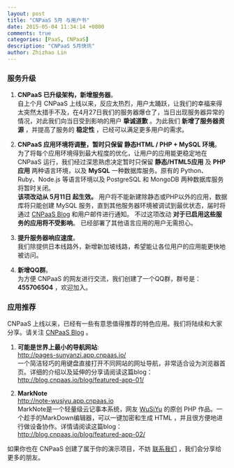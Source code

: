 ```yaml
---
layout: post
title: "CNPaaS 5月 与用户书"
date: 2015-05-04 11:34:14 +0800
comments: true
categories: [PaaS, CNPaaS]
description: "CNPaaS 5月快讯"
author: Zhizhao Lin
---
```


### 服务升级

1. **CNPaaS 已升级架构，新增服务器**。    
自上个月 CNPaaS 上线以来，反应太热烈，用户太踊跃，让我们的幸福来得太突然太措手不及，在4月27日我们的服务器爆仓了，当日出现服务器异常的情况，对此我们向当日受到影响的用户 **挚诚道歉** 。为此我们 **新增了服务器资源** ，并提高了服务的 **稳定性** ，已经可以满足更多用户的需求。

2. **CNPaaS 应用环境将调整，暂时只保留 静态HTML / PHP + MySQL 环境**。  
为了将每个应用环境得到最大程度的优化，让用户的应用能更稳定地在 CNPaaS 运行，我们经过深思熟虑决定暂时只保留 **静态/HTML5应用** 及 **PHP应用** 两种语言环境，以及 **MySQL** 一种数据库服务。原有的 Python、Ruby、Node.js 等语言环境以及 PostgreSQL 和 MongoDB 两种数据库服务将暂时关闭。    
**该项改动从 5月11日 起生效。** 用户将不能新建除静态或PHP以外的应用，数据库将只能创建 MySQL 服务，直到其他服务器环境被调试到最优状态，届时将通过 [CNPaaS Blog] 和用户邮件进行通知。
不过这项改动 **对于已启用这些服务的应用将不受影响**。 已经部署了其他语言应用的用户无需担心。

3. **提升服务器响应速度**。    
我们除提供日本线路外，新增新加坡线路，希望能让各位用户的应用能更快地被访问。

4. **新增QQ群**。    
为方便 CNPaaS 的网友进行交流，我们创建了一个QQ群，群号是：**455706504** ，欢迎加入。

### 应用推荐

CNPaaS 上线以来，已经有一些有意思值得推荐的特色应用。我们将陆续和大家分享。请关注 [CNPaaS Blog] 。

1. **可能是世界上最小的导航网站**:    
<http://pages-sunyanzi.app.cnpaas.io/>  
一个简洁轻巧的用键盘直接打开不同网站的网址导航，非常适合设为浏览器首页。详细的介绍以及延伸的分享请阅读这篇blog：  
<http://blog.cnpaas.io/blog/featured-app-01/>

2. **MarkNote**    
<http://note-wusiyu.app.cnpaas.io>  
MarkNote是一个轻量级云记事本系统，网友 [WuSiYu] 的原创 PHP 作品。一个趁手的MarkDown编辑器，可以一键加密和生成 HTML ，并且很方便地进行做设备协作。详情请阅读这篇blog：  
<http://blog.cnpaas.io/blog/featured-app-02/>

如果你也在 CNPaaS 创建了属于你的演示项目，不妨 [联系我们] ，我们会分享给更多的朋友。


[CNPaaS Blog]:http://blog.cnpaas.io/
[WuSiYu]:http://wusiyu.me/
[联系我们]:http://www.cnpaas.io/contact-us/
